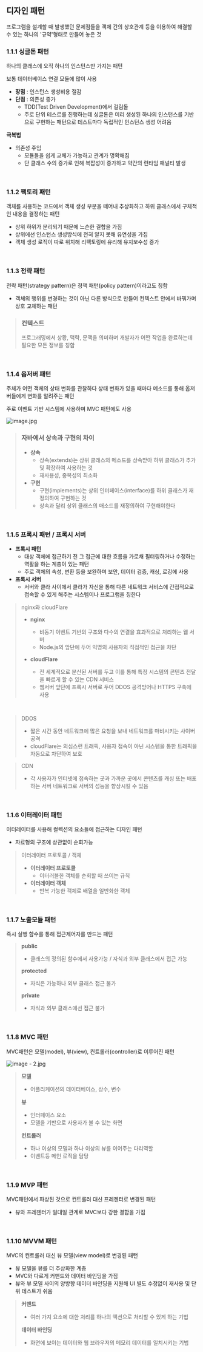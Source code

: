 ## 디자인 패턴
프로그램을 설계할 때 발생했던 문제점들을 객체 간의 상호관계 등을 이용하여 해결할 수 있는 하나의 '규약'형태로 만들어 놓은 것

### 1.1.1 싱글톤 패턴
하나의 클래스에 오직 하나의 인스턴스만 가지는 패턴

보통 데이터베이스 연결 모듈에 많이 사용

- **장점** : 인스턴스 생성비용 절감
- **단점** : 의존성 증가
  - TDD(Test Driven Development)에서 걸림돌
  - 주로 단위 테스르를 진행하는데 싱글톤은 미리 생성된 하나의 인스턴스를 기반으로 구현하는 패턴으로 테스트마다 독립적인 인스턴스 생성 어려움

**극복법**
- 의존성 주입
  - 모듈들을 쉽게 교체가 가능하고 관계가 명확해짐
  - 단 클래스 수의 증가로 인해 복잡성이 증가하고 약간의 런타임 패널티 발생

<br>

### 1.1.2 팩토리 패턴
객체를 사용하는 코드에서 객체 생성 부분을 떼어내 추상화하고 하위 클래스에서 구체적인 내용을 결정하는 패턴

- 상위 하위가 분리되기 때문에 느슨한 결합을 가짐
- 상위에선 인스턴스 생성방식에 전혀 알지 못해 유연성을 가짐
- 객체 생성 로직이 따로 위치해 리팩토링에 유리해 유지보수성 증가

<br>

### 1.1.3 전략 패턴
전략 패턴(strategy pattern)은 정책 패턴(policy pattern)이라고도 칭함

- 객체의 행위를 변경하는 것이 아닌 다른 방식으로 만들어 컨텍스트 안에서 바꿔가며 상호 교체하는 패턴

> ### 컨텍스트
> 프로그래밍에서 상황, 맥략, 문맥을 의미하며 개발자가 어떤 작업을 완료하는데 필요한 모든 정보를 칭함

<br>

### 1.1.4 옵저버 패턴
주체가 어떤 객체의 상태 변화를 관찰하다 상태 변화가 있을 때마다 메소드를 통해 옵저버들에게 변화를 알려주는 패턴

주로 이벤트 기반 시스템에 사용하며 MVC 패턴에도 사용

![image.jpg](../../../../../Downloads/image.jpg)

> ### 자바에서 상속과 구현의 차이
> - **상속**
>   - 상속(extends)는 상위 클래스의 메소드를 상속받아 하위 클래스가 추가 및 확장하여 사용하는 것
>   - 재사용성, 중복성의 최소화
> - **구현**
>   - 구현(implements)는 상위 인터페이스(interface)를 하위 클래스가 재정의하여 구현하는 것
>   - 상속과 달리 상위 클래스의 매소드를 재정의하여 구현해야한다

<br>

### 1.1.5 프록시 패턴 / 프록시 서버
- **프록시 패턴**
  - 대상 객체에 접근하기 전 그 접근에 대한 흐름을 가로채 필터링하거나 수정하는 역활을 하는 계층이 있는 패턴 
  - 주로 객체의 속성, 변환 등을 보완하며 보안, 데이터 검증, 캐싱, 로깅에 사용
- **프록시 서버**
  - 서버와 클라 사이에서 클라가 자신을 통해 다른 네트워크 서비스에 간접적으로 접속할 수 있게 해주는 시스템이나 프로그램을 칭한다
  

> nginx와 cloudFlare
> - **nginx**
>   - 비동기 이벤트 기반의 구조와 다수의 연결을 효과적으로 처리하는 웹 서버
>   - Node.js의 앞단에 두어 익명의 사용자의 직접적인 접근을 차단
> 
> - **cloudFlare**
>   - 전 세계적으로 분산된 서버를 두고 이를 통해 특정 시스템의 콘텐츠 전달을 빠르게 할 수 있는 CDN 서비스 
>   - 웹서버 앞단에 프록시 서버로 두어 DDOS 공격방어나 HTTPS 구축에 사용

<br>

> DDOS 
> - 짧은 시간 동안 네트워크에 많은 요청을 보내 네트워크를 마비시키는 사이버 공격
> - cloudFlare는 의심스런 트래픽, 사용자 접속이 아닌 시스템을 통한 트래픽을 자동으로 차단하여 보호

> CDN
> - 각 사용자가 인터넷에 접속하는 곳과 가까운 곳에서 콘텐츠를 캐싱 또는 배포하는 서버 네트워크로 서버의 성능을 향상시킬 수 있음

<br>

### 1.1.6 이터레이터 패턴
이터레이터를 사용해 컬렉션의 요소들에 접근하는 디자인 패턴
- 자료형의 구조에 상관없이 순회가능

> 이터레이터 프로토콜 / 객체
> - **이터레이터 프로토콜**
>   - 이터러블한 객체를 순회할 때 쓰이는 규칙
> - **이터레이터 객체**
>   - 반복 가능한 객체로 배열을 일반화한 객체

<br>

### 1.1.7 노출모듈 패턴
즉시 실행 함수를 통해 접근제어자를 만드는 패턴

> **public**
> - 클래스의 정의된 함수에서 사용가능 / 자식과 외부 클래스에서 접근 가능
> 
> **protected**
> - 자식은 가능하나 외부 클래스 접근 불가
> 
> **private**
> - 자식과 외부 클래스에선 접근 불가

<br>

### 1.1.8 MVC 패턴
MVC패턴은 모델(model), 뷰(view), 컨트롤러(controller)로 이루어진 패턴

![image - 2.jpg](../../../../../Downloads/image%20-%202.jpg)
> **모델**
> - 어플리케이션의 데이터베이스, 상수, 변수
> 
> **뷰**
> - 인터페이스 요소
> - 모델을 기반으로 사용자가 볼 수 있는 화면
> 
> **컨트롤러**
> - 하나 이상의 모델과 하나 이상의 뷰를 이어주는 다리역할
> - 이벤트등 메인 로직을 담당

<br>

### 1.1.9 MVP 패턴
MVC패턴에서 파상된 것으로 컨트롤러 대신 프레젠터로 변경된 패턴
- 뷰와 프레젠터가 일대일 관계로 MVC보다 강한 결합을 가짐

<br>

### 1.1.10 MVVM 패턴
MVC의 컨트롤러 대신 뷰 모델(view model)로 변경된 패턴
- 뷰 모델을 뷰를 더 추상화한 계층
- MVC와 다르게 커맨드와 데이터 바인딩을 가짐
- 뷰와 뷰 모델 사이의 양방향 데이터 바인딩을 지원해 UI 별도 수정없이 재사용 및 단위 테스트가 쉬움

> **커맨드**
> - 여러 가지 요소에 대한 처리를 하나의 액션으로 처리할 수 있게 하는 기법
> 
> **데이터 바인딩**
> - 화면에 보이는 데이터와 웹 브라우저의 메모리 데이터를 일치시키는 기법